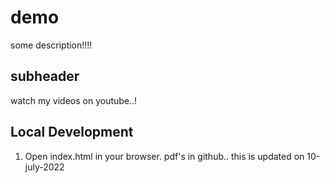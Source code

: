 # demo 

some description!!!!

## subheader

watch my videos on youtube..!

 ## Local Development 

1. Open index.html in your browser.
 pdf's in github..
 this is updated on 10-july-2022

